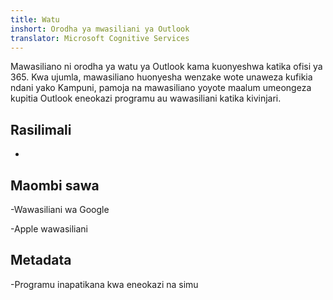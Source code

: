 ```yaml
---
title: Watu
inshort: Orodha ya mwasiliani ya Outlook
translator: Microsoft Cognitive Services
---
```


Mawasiliano ni orodha ya watu ya Outlook kama kuonyeshwa katika ofisi ya 365.
Kwa ujumla, mawasiliano huonyesha wenzake wote unaweza kufikia ndani yako
Kampuni, pamoja na mawasiliano yoyote maalum umeongeza kupitia Outlook eneokazi
programu au wawasiliani katika kivinjari.

Rasilimali
---------

-   

Maombi sawa
--------------------

-Wawasiliani wa Google

-Apple wawasiliani

Metadata
--------

-Programu inapatikana kwa eneokazi na simu

